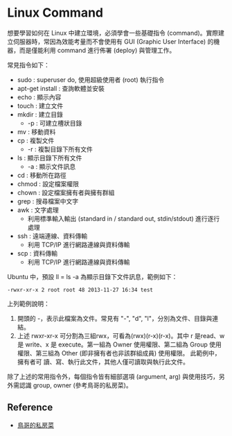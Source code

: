 # Linux Command

想要學習如何在 Linux 中建立環境，必須學會一些基礎指令 \(command\)。實際建立伺服器時，常因為效能考量而不會使用有 GUI \(Graphic User Interface\) 的機器，而是僅能利用 command 進行佈署 \(deploy\) 與管理工作。

常見指令如下：

* sudo : superuser do, 使用超級使用者 \(root\) 執行指令
* apt-get install : 查詢軟體並安裝
* echo : 顯示內容
* touch : 建立文件
* mkdir : 建立目錄
  * -p : 可建立槽狀目錄
* mv : 移動資料
* cp : 複製文件
  * -r : 複製目錄下所有文件
* ls : 顯示目錄下所有文件
  * -a : 顯示文件訊息
* cd : 移動所在路徑
* chmod : 設定檔案權限
* chown : 設定檔案擁有者與擁有群組
* grep : 搜尋檔案中文字
* awk : 文字處理
  * 利用標準輸入輸出 \(standard in / standard out, stdin/stdout\) 進行逐行處理
* ssh : 遠端連線、資料傳輸
  * 利用 TCP/IP 進行網路連線與資料傳輸
* scp : 資料傳輸
  * 利用 TCP/IP 進行網路連線與資料傳輸

Ubuntu 中，預設 ll = ls -a 為顯示目錄下文件訊息，範例如下：

```text
-rwxr-xr-x 2 root root 48 2013-11-27 16:34 test
```

上列範例說明：

1. 開頭的 -，表示此檔案為文件。常見有 "-", "d", "l"，分別為文件、目錄與連結。
2. 上述 rwxr-xr-x 可分割為三組rwx，可看為\(rwx\)\(r-x\)\(r-x\)。其中 r 是read、w 是 write、x 是 execute。第一組為  Owner 使用權限、第二組為 Group 使用權限、第三組為 Other \(即非擁有者也非該群組成員\) 使用權限。 此範例中，擁有者可 讀、寫、執行此文件，其他人僅可讀取與執行此文件。

除了上述的常用指令外，每個指令皆有細部選項 \(argument, arg\) 與使用技巧，另外需認識 group, owner \(參考鳥哥的私房菜\)。



## Reference

* [鳥哥的私房菜](http://linux.vbird.org/linux_basic/0210filepermission.php)

